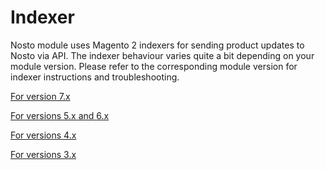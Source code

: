 # Indexer

Nosto module uses Magento 2 indexers for sending product updates to Nosto via API. The indexer behaviour varies quite a bit depending on your module version. Please refer to the corresponding module version for indexer instructions and troubleshooting.

[For version 7.x](https://docs.nosto.com/magento-2/features/indexer/on-7.x)

[For versions 5.x](on-5.x-and-6.x.md)[ and 6.x](https://docs.nosto.com/magento-2/features/indexer/on-5.x-and-6.x)

[For versions 4.x](4.0.0-less-than-5.0.0.md)

[For versions 3.x](legacy-indexer.md)
